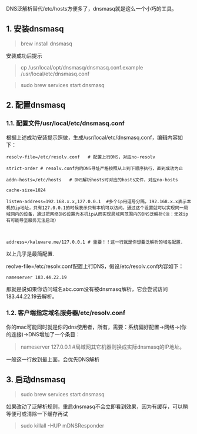 DNS泛解析替代/etc/hosts方便多了，dnsmasq就是这么一个小巧的工具。

## 1. 安装dnsmasq

> brew install dnsmasq

安装成功后提示

> cp /usr/local/opt/dnsmasq/dnsmasq.conf.example /usr/local/etc/dnsmasq.conf

> sudo brew services start dnsmasq

## 2. 配置dnsmasq

### 1.1. 配置文件/usr/local/etc/dnsmasq.conf

根据上述成功安装提示照做，生成/usr/local/etc/dnsmasq.conf，编辑内容如下：

```
resolv-file=/etc/resolv.conf   # 配置上行DNS，对应no-resolv

strict-order # resolv.conf内的DNS寻址严格按照从上到下顺序执行，直到成功为止

addn-hosts=/etc/hosts   # DNS解析hosts时对应的hosts文件，对应no-hosts

cache-size=1024 

listen-address=192.168.x.x,127.0.0.1  #多个ip用逗号分隔，192.168.x.x表示本机的ip地址，只有127.0.0.1的时候表示只有本机可以访问。通过这个设置就可以实现同一局域网内的设备，通过把网络DNS设置为本机ip从而实现局域网范围内的DNS泛解析(注：无效ip有可能导至服务无法启动）



address=/kaluware.me/127.0.0.1 # 重要！！这一行就是你想要泛解析的域名配置.
```

以上几乎是最简配置.

reolve-file=/etc/resolv.conf配置上行DNS，假设/etc/resolv.conf内容如下：

```
nameserver 183.44.22.19
```

那就是说如果你访问域名abc.com没有被dnsmasq解析，它会尝试访问 183.44.22.19去解析。

### 1.2. 客户端指定域名服务器/etc/resolv.conf

你的mac可能同时就是你的dns使用者，所有，需要：系统偏好配置->网络->(你的连接)->DNS增加了一个条目：

> nameserver 127.0.0.1 #局域网其它机器则换成实际dnsmasq的IP地址。

一般这一行放到最上面，会优先DNS解析

## 3. 启动dnsmasq

> sudo brew services start dnsmasq

如果改动了泛解析规则，重启dnsmasq不会立即看到效果，因为有缓存，可以稍等便可或清除一下缓存再试

> sudo killall -HUP mDNSResponder